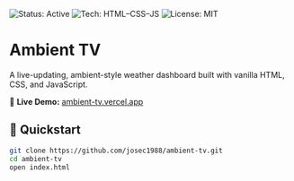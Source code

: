 ![Status: Active](https://img.shields.io/badge/status-active-brightgreen)
![Tech: HTML–CSS–JS](https://img.shields.io/badge/tech-HTML%20CSS%20JS-orange)
![License: MIT](https://img.shields.io/badge/License-MIT-yellow.svg)

# Ambient TV

A live-updating, ambient-style weather dashboard built with vanilla HTML, CSS, and JavaScript.

🔗 **Live Demo:** [ambient-tv.vercel.app](https://ambient-tv.vercel.app)

## 🔹 Quickstart

```bash
git clone https://github.com/josec1988/ambient-tv.git
cd ambient-tv
open index.html
